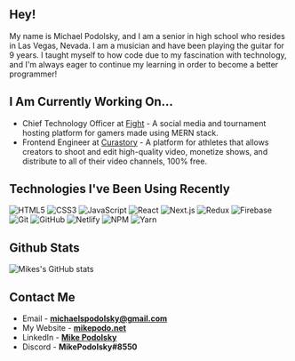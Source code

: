 ## Hey! 

My name is Michael Podolsky, and I am a senior in high school who resides in Las Vegas, Nevada. I am a musician and have been playing the guitar for 9 years. I taught myself to how code due to my fascination with technology, and I'm always eager to continue my learning in order to become a better programmer!

## I Am Currently Working On... 

- Chief Technology Officer at [Fight](https://fighttm.com) - A social media and tournament hosting platform for gamers made using MERN stack.
- Frontend Engineer at [Curastory](https://www.curastory.co/) - A platform for athletes that allows creators to shoot and edit high-quality video, monetize shows, and distribute to all of their video channels, 100% free.

## Technologies I've Been Using Recently

![HTML5](https://img.shields.io/badge/-HTML5-000000?style=flat&logo=HTML5)
![CSS3](https://img.shields.io/badge/-CSS3-000000?style=flat&logo=CSS3)
![JavaScript](https://img.shields.io/badge/-JavaScript-000000?style=flat&logo=javascript)
![React](https://img.shields.io/badge/-React-000000?style=flat&logo=React&logoColor=61DAFB)
![Next.js](https://img.shields.io/badge/-Next.js-000000?style=flat&logo=next.js&logoColor=339933)
![Redux](https://img.shields.io/badge/-Redux-000000?style=flat&logo=Redux)
![Firebase](https://img.shields.io/badge/-Firebase-000000?style=flat&logo=firebase&logoColor=FCC624)
![Git](https://img.shields.io/badge/-Git-000000?style=flat&logo=git&logoColor=F05032)
![GitHub](https://img.shields.io/badge/-GitHub-000000?style=flat&logo=github&logoColor=FFFFFF)
![Netlify](https://img.shields.io/badge/-Netlify-000000?style=flat&logo=netlify&logoColor=F05032)
![NPM](https://img.shields.io/badge/-NPM-000000?style=flat&logo=npm&logoColor=339933)
![Yarn](https://img.shields.io/badge/-Yarn-000000?style=flat&logo=yarn&logoColor=F05032)

## Github Stats
![Mikes's GitHub stats](https://github-readme-stats.vercel.app/api?username=mikepodo&count_private=true&include_all_commits=true&show_icons=true&theme=dark&icon_color=fff&bg_color=000)

## Contact Me
- Email - **michaelspodolsky@gmail.com**
- My Website - [**mikepodo.net**](https://www.mikepodo.net)
- LinkedIn - [**Mike Podolsky**](https://www.linkedin.com/in/mikepodo/)
- Discord - **MikePodolsky#8550**
<!--
**MikePodo/MikePodo** is a ✨ _special_ ✨ repository because its `README.md` (this file) appears on your GitHub profile.

Here are some ideas to get you started:

- 🔭 I’m currently working on ...
- 🌱 I’m currently learning ...
- 👯 I’m looking to collaborate on ...
- 🤔 I’m looking for help with ...
- 💬 Ask me about ...
- 📫 How to reach me: ...
- 😄 Pronouns: ...
- ⚡ Fun fact: ...
-->
